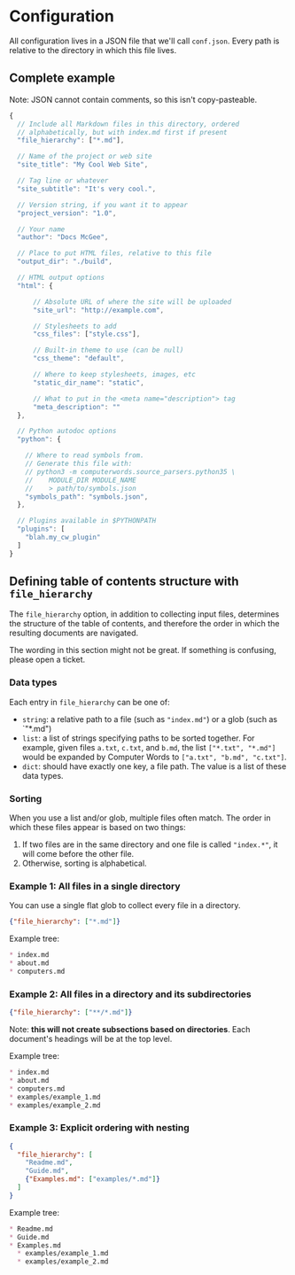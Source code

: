 # Configuration

All configuration lives in a JSON file that we'll call `conf.json`. Every
path is relative to the directory in which this file lives.

## Complete example

Note: JSON cannot contain comments, so this isn't copy-pasteable.

```js
{
  // Include all Markdown files in this directory, ordered
  // alphabetically, but with index.md first if present
  "file_hierarchy": ["*.md"],

  // Name of the project or web site
  "site_title": "My Cool Web Site",

  // Tag line or whatever
  "site_subtitle": "It's very cool.",

  // Version string, if you want it to appear
  "project_version": "1.0",

  // Your name
  "author": "Docs McGee",

  // Place to put HTML files, relative to this file
  "output_dir": "./build",

  // HTML output options
  "html": {

      // Absolute URL of where the site will be uploaded
      "site_url": "http://example.com",

      // Stylesheets to add
      "css_files": ["style.css"],

      // Built-in theme to use (can be null)
      "css_theme": "default",

      // Where to keep stylesheets, images, etc
      "static_dir_name": "static",

      // What to put in the <meta name="description"> tag
      "meta_description": ""
  },

  // Python autodoc options
  "python": {

    // Where to read symbols from.
    // Generate this file with:
    // python3 -m computerwords.source_parsers.python35 \
    //    MODULE_DIR MODULE_NAME
    //    > path/to/symbols.json
    "symbols_path": "symbols.json",
  },

  // Plugins available in $PYTHONPATH
  "plugins": [
    "blah.my_cw_plugin"
  ]
}
```

## Defining table of contents structure with `file_hierarchy`

The `file_hierarchy` option, in addition to collecting input files, determines
the structure of the table of contents, and therefore the order in which the
resulting documents are navigated.

The wording in this section might not be great. If something is confusing,
please open a ticket.

### Data types

Each entry in `file_hierarchy` can be one of:

* `string`: a relative path to a file (such as `"index.md"`) or a glob (such
  as `"*.md")
* `list`: a list of strings specifying paths to be sorted together. For
  example, given files `a.txt`, `c.txt`, and `b.md`, the list
  `["*.txt", "*.md"]` would be expanded by Computer Words to
  `["a.txt", "b.md", "c.txt"]`.
* `dict`: should have exactly one key, a file path. The value is a list of
  these data types.

### Sorting

When you use a list and/or glob, multiple files often match. The order in which
these files appear is based on two things:

1. If two files are in the same directory and one file is called `"index.*"`, 
   it will come before the other file.
2. Otherwise, sorting is alphabetical.

### Example 1: All files in a single directory

You can use a single flat glob to collect every file in a directory.

```json
{"file_hierarchy": ["*.md"]}
```

Example tree:

```md
* index.md
* about.md
* computers.md
```

### Example 2: All files in a directory and its subdirectories

```json
{"file_hierarchy": ["**/*.md"]}
```

Note: **this will not create subsections based on directories**. Each
document's headings will be at the top level.

Example tree:

```md
* index.md
* about.md
* computers.md
* examples/example_1.md
* examples/example_2.md
```

### Example 3: Explicit ordering with nesting

```json
{
  "file_hierarchy": [
    "Readme.md",
    "Guide.md",
    {"Examples.md": ["examples/*.md"]}
  ]
}
```

Example tree:

```md
* Readme.md
* Guide.md
* Examples.md
  * examples/example_1.md
  * examples/example_2.md
```
